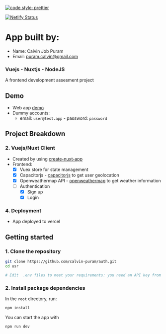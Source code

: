 [![code style: prettier](https://img.shields.io/badge/code_style-prettier-ff69b4.svg)](https://github.com/prettier/prettier)

[![Netlify Status](https://api.netlify.com/api/v1/badges/701cadba-39d8-4642-8be0-a1a53d784836/deploy-status)](https://app.netlify.com/sites/user-managermentapp/deploys)

# App built by:

- Name: Calvin Job Puram
- Email: puram.calvin@gmail.com

### Vuejs - Nuxtjs - NodeJS

A frontend development assesment project

## Demo

- Web app [demo](https://user-managermentapp.netlify.app/)
- Dummy accounts:
  - email: `user@test.app` - password: `password`

## Project Breakdown

### 2. Vuejs/Nuxt Client

- Created by using [create-nuxt-app](https://nuxtjs.org/)
- Frontend:
  - [x] Vuex store for state management
  - [x] Capacitorjs - [capacitorjs](https://capacitorjs.com/) to get user geolocation
  - [x] Openweathermap API - [openweathermap](https://openweathermap.org/) to get weather information
  - [ ] Authentication
    - [x] Sign up
    - [x] Login

### 4. Deployment

- App deployed to vercel

## Getting started

### 1. Clone the repository

```bash
git clone https://github.com/calvin-puram/auth.git
cd usr

# Edit  .env files to meet your requirements: you need an API key from https://openweathermap.org

```

### 2. Install package dependencies

In the `root` directory, run:

```bash
npm install
```

You can start the app with

```bash
npm run dev
```
